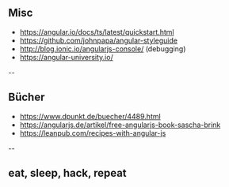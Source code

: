 ## Misc

- https://angular.io/docs/ts/latest/quickstart.html
- https://github.com/johnpapa/angular-styleguide
- http://blog.ionic.io/angularjs-console/ (debugging)
- https://angular-university.io/

--

## Bücher
- https://www.dpunkt.de/buecher/4489.html
- https://angularjs.de/artikel/free-angularjs-book-sascha-brink
- https://leanpub.com/recipes-with-angular-js

--

## eat, sleep, hack, repeat
